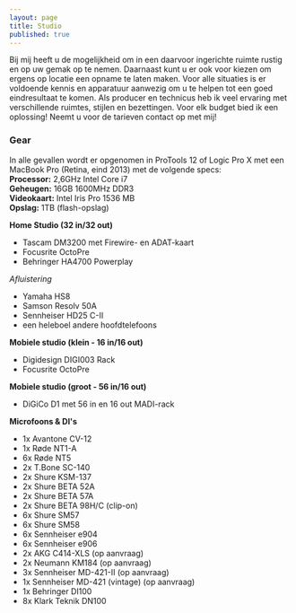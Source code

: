 ```yaml
---
layout: page
title: Studio
published: true
---
```







Bij mij heeft u de mogelijkheid om in een daarvoor ingerichte ruimte rustig en op uw gemak op te nemen. Daarnaast kunt u er ook voor kiezen om ergens op locatie een opname te laten maken. Voor alle situaties is er voldoende kennis en apparatuur aanwezig om u te helpen tot een goed eindresultaat te komen. 
Als producer en technicus heb ik veel ervaring met verschillende ruimtes, stijlen en bezettingen. Voor elk budget bied ik een oplossing! Neemt u voor de tarieven contact op met mij! 

### Gear
In alle gevallen wordt er opgenomen in ProTools 12 of Logic Pro X met een MacBook Pro (Retina, eind 2013) met de volgende specs:  
**Processor:** 2,6GHz Intel Core i7  
**Geheugen:** 16GB 1600MHz DDR3  
**Videokaart:** Intel Iris Pro 1536 MB  
**Opslag:** 1TB (flash-opslag)  

**Home Studio (32 in/32 out)**

- Tascam DM3200 met Firewire- en ADAT-kaart    
- Focusrite OctoPre  
- Behringer HA4700 Powerplay  

_Afluistering_

- Yamaha HS8  
- Samson Resolv 50A  
- Sennheiser HD25 C-II  
- een heleboel andere hoofdtelefoons  

**Mobiele studio (klein - 16 in/16 out)**

- Digidesign DIGI003 Rack  
- Focusrite OctoPre  

**Mobiele studio (groot - 56 in/16 out)**

- DiGiCo D1 met 56 in en 16 out MADI-rack  

**Microfoons & DI's**

- 1x Avantone CV-12
- 1x Røde NT1-A
- 6x Røde NT5
- 2x T.Bone SC-140
- 2x Shure KSM-137
- 2x Shure BETA 52A
- 2x Shure BETA 57A
- 2x Shure BETA 98H/C (clip-on)
- 6x Shure SM57
- 6x Shure SM58
- 6x Sennheiser e904
- 6x Sennheiser e906
- 2x AKG C414-XLS (op aanvraag)
- 2x Neumann KM184 (op aanvraag)
- 3x Sennheiser MD-421-II (op aanvraag)
- 1x Sennheiser MD-421 (vintage) (op aanvraag)  
- 1x Behringer DI100  
- 8x Klark Teknik DN100
